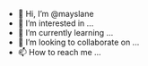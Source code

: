 - 👋 Hi, I’m @mayslane
- 👀 I’m interested in ...
- 🌱 I’m currently learning ...
- 💞️ I’m looking to collaborate on ...
- 📫 How to reach me ...

<!---
mayslane/mayslane is a ✨ special ✨ repository because its `README.md` (this file) appears on your GitHub profile.
You can click the Preview link to take a look at your changes.
--->
